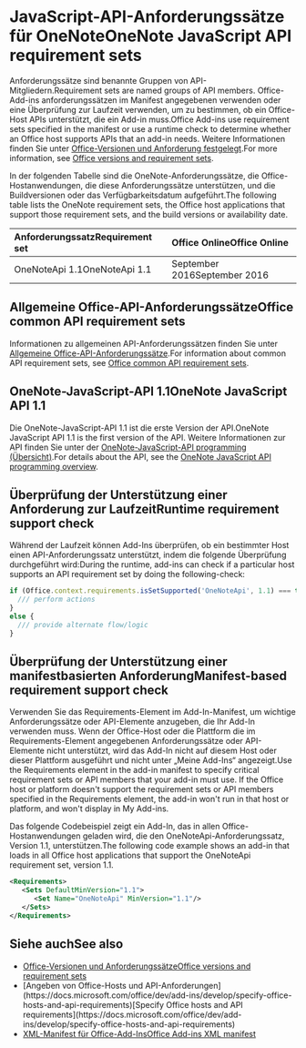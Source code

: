 # <a name="onenote-javascript-api-requirement-sets"></a><span data-ttu-id="7b64c-101">JavaScript-API-Anforderungssätze für OneNote</span><span class="sxs-lookup"><span data-stu-id="7b64c-101">OneNote JavaScript API requirement sets</span></span>

<span data-ttu-id="7b64c-102">Anforderungssätze sind benannte Gruppen von API-Mitgliedern.</span><span class="sxs-lookup"><span data-stu-id="7b64c-102">Requirement sets are named groups of API members.</span></span> <span data-ttu-id="7b64c-103">Office-Add-ins anforderungssätzen im Manifest angegebenen verwenden oder eine Überprüfung zur Laufzeit verwenden, um zu bestimmen, ob ein Office-Host APIs unterstützt, die ein Add-in muss.</span><span class="sxs-lookup"><span data-stu-id="7b64c-103">Office Add-ins use requirement sets specified in the manifest or use a runtime check to determine whether an Office host supports APIs that an add-in needs.</span></span> <span data-ttu-id="7b64c-104">Weitere Informationen finden Sie unter [Office-Versionen und Anforderung festgelegt](https://docs.microsoft.com/office/dev/add-ins/develop/office-versions-and-requirement-sets).</span><span class="sxs-lookup"><span data-stu-id="7b64c-104">For more information, see [Office versions and requirement sets](https://docs.microsoft.com/office/dev/add-ins/develop/office-versions-and-requirement-sets).</span></span>

<span data-ttu-id="7b64c-105">In der folgenden Tabelle sind die OneNote-Anforderungssätze, die Office-Hostanwendungen, die diese Anforderungssätze unterstützen, und die Buildversionen oder das Verfügbarkeitsdatum aufgeführt.</span><span class="sxs-lookup"><span data-stu-id="7b64c-105">The following table lists the OneNote requirement sets, the Office host applications that support those requirement sets, and the build versions or availability date.</span></span>

|  <span data-ttu-id="7b64c-106">Anforderungssatz</span><span class="sxs-lookup"><span data-stu-id="7b64c-106">Requirement set</span></span>  |  <span data-ttu-id="7b64c-107">Office Online</span><span class="sxs-lookup"><span data-stu-id="7b64c-107">Office Online</span></span> | 
|:-----|:-----|
| <span data-ttu-id="7b64c-108">OneNoteApi 1.1</span><span class="sxs-lookup"><span data-stu-id="7b64c-108">OneNoteApi 1.1</span></span>  | <span data-ttu-id="7b64c-109">September 2016</span><span class="sxs-lookup"><span data-stu-id="7b64c-109">September 2016</span></span> |  

## <a name="office-common-api-requirement-sets"></a><span data-ttu-id="7b64c-110">Allgemeine Office-API-Anforderungssätze</span><span class="sxs-lookup"><span data-stu-id="7b64c-110">Office common API requirement sets</span></span>

<span data-ttu-id="7b64c-111">Informationen zu allgemeinen API-Anforderungssätzen finden Sie unter [Allgemeine Office-API-Anforderungssätze](office-add-in-requirement-sets.md).</span><span class="sxs-lookup"><span data-stu-id="7b64c-111">For information about common API requirement sets, see [Office common API requirement sets](office-add-in-requirement-sets.md).</span></span>

## <a name="onenote-javascript-api-11"></a><span data-ttu-id="7b64c-112">OneNote-JavaScript-API 1.1</span><span class="sxs-lookup"><span data-stu-id="7b64c-112">OneNote JavaScript API 1.1</span></span> 

<span data-ttu-id="7b64c-113">Die OneNote-JavaScript-API 1.1 ist die erste Version der API.</span><span class="sxs-lookup"><span data-stu-id="7b64c-113">OneNote JavaScript API 1.1 is the first version of the API.</span></span> <span data-ttu-id="7b64c-114">Weitere Informationen zur API finden Sie unter der [OneNote-JavaScript-API programming (Übersicht)](https://docs.microsoft.com/office/dev/add-ins/onenote/onenote-add-ins-programming-overview).</span><span class="sxs-lookup"><span data-stu-id="7b64c-114">For details about the API, see the [OneNote JavaScript API programming overview](https://docs.microsoft.com/office/dev/add-ins/onenote/onenote-add-ins-programming-overview).</span></span>

## <a name="runtime-requirement-support-check"></a><span data-ttu-id="7b64c-115">Überprüfung der Unterstützung einer Anforderung zur Laufzeit</span><span class="sxs-lookup"><span data-stu-id="7b64c-115">Runtime requirement support check</span></span>

<span data-ttu-id="7b64c-116">Während der Laufzeit können Add-Ins überprüfen, ob ein bestimmter Host einen API-Anforderungssatz unterstützt, indem die folgende Überprüfung durchgeführt wird:</span><span class="sxs-lookup"><span data-stu-id="7b64c-116">During the runtime, add-ins can check if a particular host supports an API requirement set by doing the following-check:</span></span> 

```js
if (Office.context.requirements.isSetSupported('OneNoteApi', 1.1) === true) {
  /// perform actions
}
else {
  /// provide alternate flow/logic
}
```

## <a name="manifest-based-requirement-support-check"></a><span data-ttu-id="7b64c-117">Überprüfung der Unterstützung einer manifestbasierten Anforderung</span><span class="sxs-lookup"><span data-stu-id="7b64c-117">Manifest-based requirement support check</span></span>

<span data-ttu-id="7b64c-p103">Verwenden Sie das Requirements-Element im Add-In-Manifest, um wichtige Anforderungssätze oder API-Elemente anzugeben, die Ihr Add-In verwenden muss. Wenn der Office-Host oder die Plattform die im Requirements-Element angegebenen Anforderungssätze oder API-Elemente nicht unterstützt, wird das Add-In nicht auf diesem Host oder dieser Plattform ausgeführt und nicht unter „Meine Add-Ins“ angezeigt.</span><span class="sxs-lookup"><span data-stu-id="7b64c-p103">Use the Requirements element in the add-in manifest to specify critical requirement sets or API members that your add-in must use. If the Office host or platform doesn't support the requirement sets or API members specified in the Requirements element, the add-in won't run in that host or platform, and won't display in My Add-ins.</span></span>

<span data-ttu-id="7b64c-120">Das folgende Codebeispiel zeigt ein Add-In, das in allen Office-Hostanwendungen geladen wird, die den OneNoteApi-Anforderungssatz, Version 1.1, unterstützen.</span><span class="sxs-lookup"><span data-stu-id="7b64c-120">The following code example shows an add-in that loads in all Office host applications that support the OneNoteApi requirement set, version 1.1.</span></span>

```xml
<Requirements>
   <Sets DefaultMinVersion="1.1">
      <Set Name="OneNoteApi" MinVersion="1.1"/>
   </Sets>
</Requirements>
```

## <a name="see-also"></a><span data-ttu-id="7b64c-121">Siehe auch</span><span class="sxs-lookup"><span data-stu-id="7b64c-121">See also</span></span>

- [<span data-ttu-id="7b64c-122">Office-Versionen und Anforderungssätze</span><span class="sxs-lookup"><span data-stu-id="7b64c-122">Office versions and requirement sets</span></span>](https://docs.microsoft.com/office/dev/add-ins/develop/office-versions-and-requirement-sets)
- <span data-ttu-id="7b64c-123">
  [Angeben von Office-Hosts und API-Anforderungen](https://docs.microsoft.com/office/dev/add-ins/develop/specify-office-hosts-and-api-requirements)</span><span class="sxs-lookup"><span data-stu-id="7b64c-123">[Specify Office hosts and API requirements](https://docs.microsoft.com/office/dev/add-ins/develop/specify-office-hosts-and-api-requirements)</span></span>
- [<span data-ttu-id="7b64c-124">XML-Manifest für Office-Add-Ins</span><span class="sxs-lookup"><span data-stu-id="7b64c-124">Office Add-ins XML manifest</span></span>](https://docs.microsoft.com/office/dev/add-ins/develop/add-in-manifests)
